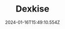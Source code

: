 ---
title: "Dexkise"
excerpt: "Développement fullstack d'une application dédiée à la gestion d'une collection de cartes."
coverImage: "/img/project-dexkise-A.jpg"
date: "2024-01-16T15:49:10.554Z"
skills:
  - PWA
  - React
  - Python
  - Tesseract
---